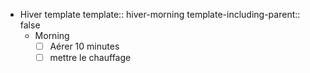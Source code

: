 - Hiver template
  template:: hiver-morning
  template-including-parent:: false
	- Morning
	  * [ ] Aérer 10 minutes
	  * [ ] mettre le chauffage